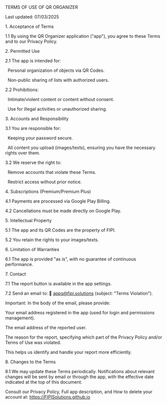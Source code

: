 TERMS OF USE OF QR ORGANIZER



Last updated: 07/03/2025





1\. Acceptance of Terms



1.1 By using the QR Organizer application ("app"), you agree to these Terms and to our Privacy Policy.





2\. Permitted Use



2.1 The app is intended for:

  Personal organization of objects via QR Codes.

  Non-public sharing of lists with authorized users.



2.2 Prohibitions:

  Intimate/violent content or content without consent.

  Use for illegal activities or unauthorized sharing.





3\. Accounts and Responsibility



3.1 You are responsible for:

  Keeping your password secure.

  All content you upload (images/texts), ensuring you have the necessary rights over them.



3.2 We reserve the right to:

  Remove accounts that violate these Terms.

  Restrict access without prior notice.





4\. Subscriptions (Premium/Premium Plus)



4.1 Payments are processed via Google Play Billing.



4.2 Cancellations must be made directly on Google Play.





5\. Intellectual Property



5.1 The app and its QR Codes are the property of FIPI.



5.2 You retain the rights to your images/texts.





6\. Limitation of Warranties



6.1 The app is provided "as is", with no guarantee of continuous performance.





7\. Contact



7.1 The report button is available in the app settings.



7.2 Send an email to: 📧 apps@fipi.solutions (subject: "Terms Violation").



Important: In the body of the email, please provide:

Your email address registered in the app (used for login and permissions management).

The email address of the reported user.

The reason for the report, specifying which part of the Privacy Policy and/or Terms of Use was violated.

This helps us identify and handle your report more efficiently.





8\. Changes to the Terms



8.1 We may update these Terms periodically. Notifications about relevant changes will be sent by email or through the app, with the effective date indicated at the top of this document.







Consult our Privacy Policy, Full app description, and How to delete your account at: https://FIPISolutions.github.io


